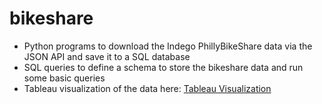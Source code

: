 # bikeshare
* Python programs to download the Indego PhillyBikeShare data via the JSON API and save it to a SQL database
* SQL queries to define a schema to store the bikeshare data and run some basic queries
* Tableau visualization of the data here: [Tableau Visualization](https://public.tableau.com/profile/eric.lundquist#!/vizhome/BikeShare_1/Overview)



